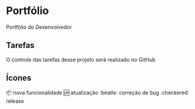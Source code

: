 # Portfólio
Portfólio do Desenvolvedor

## Tarefas

O controle das tarefas desse projeto será realizado no GitHub

## Ícones
:package: nova funcionalidade
:up: atualização
:beatle: correção de bug
:checkered: release

